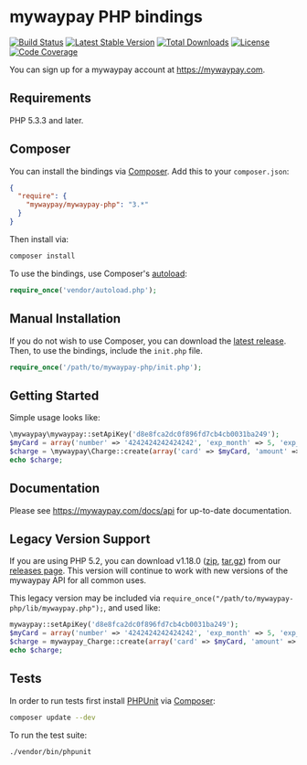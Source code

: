 # mywaypay PHP bindings

[![Build Status](https://travis-ci.org/mywaypay/mywaypay-php.svg?branch=master)](https://travis-ci.org/mywaypay/mywaypay-php)
[![Latest Stable Version](https://poser.pugx.org/mywaypay/mywaypay-php/v/stable.svg)](https://packagist.org/packages/mywaypay/mywaypay-php)
[![Total Downloads](https://poser.pugx.org/mywaypay/mywaypay-php/downloads.svg)](https://packagist.org/packages/mywaypay/mywaypay-php)
[![License](https://poser.pugx.org/mywaypay/mywaypay-php/license.svg)](https://packagist.org/packages/mywaypay/mywaypay-php)
[![Code Coverage](https://coveralls.io/repos/mywaypay/mywaypay-php/badge.svg?branch=master)](https://coveralls.io/r/mywaypay/mywaypay-php?branch=master)

You can sign up for a mywaypay account at https://mywaypay.com.

## Requirements

PHP 5.3.3 and later.

## Composer

You can install the bindings via [Composer](http://getcomposer.org/). Add this to your `composer.json`:

```json
{
  "require": {
    "mywaypay/mywaypay-php": "3.*"
  }
}
```

Then install via:

```bash
composer install
```

To use the bindings, use Composer's [autoload](https://getcomposer.org/doc/00-intro.md#autoloading):

```php
require_once('vendor/autoload.php');
```

## Manual Installation

If you do not wish to use Composer, you can download the [latest release](https://github.com/mywaypay/mywaypay-php/releases). Then, to use the bindings, include the `init.php` file.

```php
require_once('/path/to/mywaypay-php/init.php');
```

## Getting Started

Simple usage looks like:

```php
\mywaypay\mywaypay::setApiKey('d8e8fca2dc0f896fd7cb4cb0031ba249');
$myCard = array('number' => '4242424242424242', 'exp_month' => 5, 'exp_year' => 2015);
$charge = \mywaypay\Charge::create(array('card' => $myCard, 'amount' => 2000, 'currency' => 'usd'));
echo $charge;
```

## Documentation

Please see https://mywaypay.com/docs/api for up-to-date documentation.

## Legacy Version Support

If you are using PHP 5.2, you can download v1.18.0 ([zip](https://github.com/mywaypay/mywaypay-php/archive/v1.18.0.zip), [tar.gz](https://github.com/mywaypay/mywaypay-php/archive/v1.18.0.tar.gz)) from our [releases page](https://github.com/mywaypay/mywaypay-php/releases). This version will continue to work with new versions of the mywaypay API for all common uses.

This legacy version may be included via `require_once("/path/to/mywaypay-php/lib/mywaypay.php");`, and used like:

```php
mywaypay::setApiKey('d8e8fca2dc0f896fd7cb4cb0031ba249');
$myCard = array('number' => '4242424242424242', 'exp_month' => 5, 'exp_year' => 2015);
$charge = mywaypay_Charge::create(array('card' => $myCard, 'amount' => 2000, 'currency' => 'usd'));
echo $charge;
```

## Tests

In order to run tests first install [PHPUnit](http://packagist.org/packages/phpunit/phpunit) via [Composer](http://getcomposer.org/):

```bash
composer update --dev
```

To run the test suite:

```bash
./vendor/bin/phpunit
```
